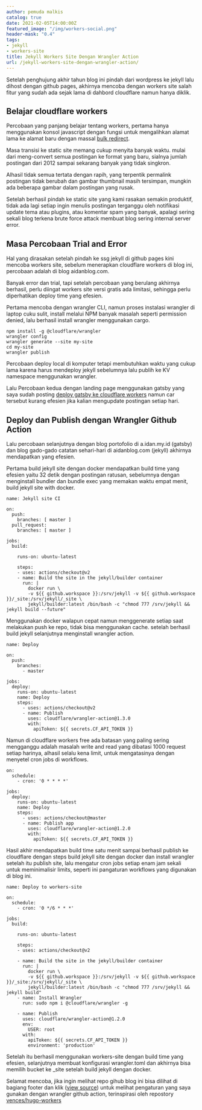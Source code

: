 ```yaml
---
author: pemuda malkis
catalog: true
date: 2021-02-05T14:00:00Z
featured_image: "/img/workers-social.png"
header-mask: "0.4"
tags:
- jekyll
- workers-site
title: Jekyll Workers Site Dengan Wrangler Action
url: /jekyll-workers-site-dengan-wrangler-action/
---
```


Setelah penghujung akhir tahun blog ini pindah dari wordpress ke jekyll lalu dihost dengan github pages, akhirnya mencoba dengan workers site salah fitur yang sudah ada sejak lama di dahbord cloudflare namun hanya diklik.

## Belajar cloudflare workers

Percobaan yang panjang belajar tentang workers, pertama hanya menggunakan konsol javascript dengan fungsi untuk mengalihkan alamat lama ke alamat baru dengan massal [bulk redirect](https://wildanfauzy.com/bulk-redirect-domain-dengan-workers/ "bulk redirect").

Masa transisi ke static site memang cukup menyita banyak waktu. mulai dari meng-convert semua postingan ke format yang baru, sialnya jumlah postingan dari 2012 sampai sekarang banyak yang tidak singkron.

Alhasil tidak semua tertata dengan rapih, yang terpentik permalink postingan tidak berubah dan gambar thumbnail masih tersimpan, mungkin ada beberapa  gambar dalam postingan yang rusak.

Setelah berhasil pindah ke static site yang kami rasakan semakin produktif, tidak ada lagi setiap ingin menulis postingan terganggu oleh notifikasi update tema atau plugins, atau komentar spam yang banyak, apalagi sering sekali blog terkena brute force attack membuat blog sering internal server error.

## Masa Percobaan Trial and Error

Hal yang dirasakan setelah pindah ke ssg jekyll di github pages kini mencoba workers site, sebelum menerapkan cloudflare workers di blog ini, percobaan adalah di blog aidanblog.com.

Banyak error dan trial, tapi setelah percobaan yang berulang akhirnya berhasil, perlu diingat workers site versi gratis ada limitasi, sehingga perlu diperhatikan deploy time yang efesien.

Pertama mencoba dengan wrangler CLI, namun proses instalasi wrangler di laptop cuku sulit, install melalui NPM banyak masalah seperti permission denied, lalu berhasil install wrangler menggunakan cargo.

    npm install -g @cloudflare/wrangler
    wrangler config
    wrangler generate --site my-site
    cd my-site
    wrangler publish

Percobaan deploy local di komputer tetapi membutuhkan waktu yang cukup lama karena harus mendeploy jekyll sebelumnya lalu publih ke KV namespace menggunakan wrangler.

Lalu Percobaan kedua dengan landing page menggunakan gatsby yang saya sudah posting [deploy gatsby ke cloudflare workers](https://wildanfauzy.com/deploy-gatsby-website-di-cloudflare-workers/ "deploy gatsby to workers") namun car tersebut kurang efesien jika kalian mengupdate postingan setiap hari.

## Deploy dan Publish dengan Wrangler Github Action

Lalu percobaan selanjutnya dengan blog portofolio di a.idan.my.id (gatsby) dan blog gado-gado catatan sehari-hari di aidanblog.com (jekyll) akhirnya mendapatkan yang efesien.

Pertama build jekyll site dengan docker mendapatkan build time yang efesien yaitu 32 detik dengan postingan ratusan, sebelumnya dengan menginstall bundler dan bundle exec yang memakan waktu empat menit, build jekyll site with docker.

    name: Jekyll site CI
    
    on:
      push:
        branches: [ master ]
      pull_request:
        branches: [ master ]
    
    jobs:
      build:
    
        runs-on: ubuntu-latest
    
        steps:
        - uses: actions/checkout@v2
        - name: Build the site in the jekyll/builder container
          run: |
            docker run \
            -v ${{ github.workspace }}:/srv/jekyll -v ${{ github.workspace }}/_site:/srv/jekyll/_site \
            jekyll/builder:latest /bin/bash -c "chmod 777 /srv/jekyll && jekyll build --future"
    

Menggunakan docker walapun cepat namun menggenerate setiap saat melakukan push ke repo, tidak bisa menggunakan cache. setelah berhasil build jekyll selanjutnya menginstall wrangler action.

    name: Deploy
    
    on:
      push:
        branches:
          - master
    
    jobs:
      deploy:
        runs-on: ubuntu-latest
        name: Deploy
        steps:
          - uses: actions/checkout@v2
          - name: Publish
            uses: cloudflare/wrangler-action@1.3.0
            with:
              apiToken: ${{ secrets.CF_API_TOKEN }}

Namun di cloudflare workers free ada batasan yang paling sering mengganggu adalah masalah write and read yang dibatasi 1000 request setiap harinya, alhasil selalu kena limit, untuk mengatasinya dengan menyetel cron jobs di workflows.

    on:
      schedule:
        - cron: '0 * * * *'
    
    jobs:
      deploy:
        runs-on: ubuntu-latest
        name: Deploy
        steps:
          - uses: actions/checkout@master
          - name: Publish app
            uses: cloudflare/wrangler-action@1.2.0
            with:
              apiToken: ${{ secrets.CF_API_TOKEN }}

Hasil akhir mendapatkan build time satu menit sampai berhasil publish ke cloudflare dengan steps build jekyll site dengan docker dan install wrangler setelah itu publish site, lalu mengatur cron jobs setiap enam jam sekali untuk meminimalisir limits, seperti ini pangaturan workflows yang digunakan di blog ini.

    name: Deploy to workers-site
    
    on:
      schedule:
        - cron: '0 */6 * * *'
    
    jobs:
      build:
    
        runs-on: ubuntu-latest
    
        steps:
        - uses: actions/checkout@v2
          
        - name: Build the site in the jekyll/builder container
          run: |
            docker run \
            -v ${{ github.workspace }}:/srv/jekyll -v ${{ github.workspace }}/_site:/srv/jekyll/_site \
            jekyll/builder:latest /bin/bash -c "chmod 777 /srv/jekyll && jekyll build"
        - name: Install Wrangler
          run: sudo npm i @cloudflare/wrangler -g
    
        - name: Publish
          uses: cloudflare/wrangler-action@1.2.0
          env:
            USER: root
          with:
            apiToken: ${{ secrets.CF_API_TOKEN }}
            environment: 'production'

Setelah itu berhasil menggunakan workers-site dengan build time yang efesien, selanjutnya membuat konfigurasi wrangler.toml dan akhirnya bisa memilih bucket ke _site setelah build jekyll dengan docker.

Selamat mencoba, jika ingin melihat repo gihub blog ini bisa dilihat di bagiang footer dan klik ([view source](https://github.com/NgopiBrek/WildanFauzy.com "jekyll workers")) untuk melihat pengaturan yang saya gunakan dengan wrangler github action, terinspirasi oleh repostory [vences/hugo-workers](https://github.com/vences/hugo-workers "hugo workers")